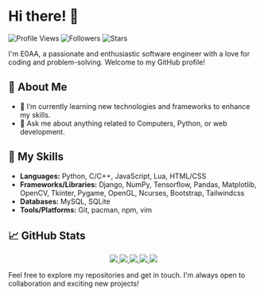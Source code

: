 # Hi there! 👋

![Profile Views](https://komarev.com/ghpvc/?username=E0AA&color=blue)
![Followers](https://img.shields.io/github/followers/E0AA?label=Followers&style=react)
![Stars](https://img.shields.io/github/stars/E0AA?label=Stars&style=react)

I'm E0AA, a passionate and enthusiastic software engineer with a love for coding and problem-solving. Welcome to my GitHub profile!

## 🌱 About Me

- 🌱 I’m currently learning new technologies and frameworks to enhance my skills.
- 💬 Ask me about anything related to Computers, Python, or web development.

## 🚀 My Skills

- **Languages:** Python, C/C++, JavaScript, Lua, HTML/CSS
- **Frameworks/Libraries:** Django, NumPy, Tensorflow, Pandas, Matplotlib, OpenCV, Tkinter, Pygame, OpenGL, Ncurses, Bootstrap, Tailwindcss
- **Databases:** MySQL, SQLite
- **Tools/Platforms:** Git, pacman, npm, vim

## 📈 GitHub Stats

<p align="center">    
    <a href="https://github.com/E0AA">
        <img src="https://github-readme-stats.vercel.app/api?username=E0AA&show_icons=true&theme=react">
        <img src="https://github-readme-stats.vercel.app/api?username=E0AA&show_icons=true&theme=react">
        <img src="https://github-readme-stats.vercel.app/api/top-langs/?username=E0AA&layout=compact&theme=react">
        <img src="https://github-readme-streak-stats.herokuapp.com/?user=E0AA&theme=react">
        <img src="https://github-profile-trophy.vercel.app/?username=E0AA">
    </a>
</p>

Feel free to explore my repositories and get in touch. I'm always open to collaboration and exciting new projects!

